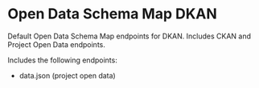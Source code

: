 Open Data Schema Map DKAN
=========================

Default Open Data Schema Map endpoints for DKAN. Includes CKAN and Project Open Data endpoints.

Includes the following endpoints:

* data.json (project open data)
